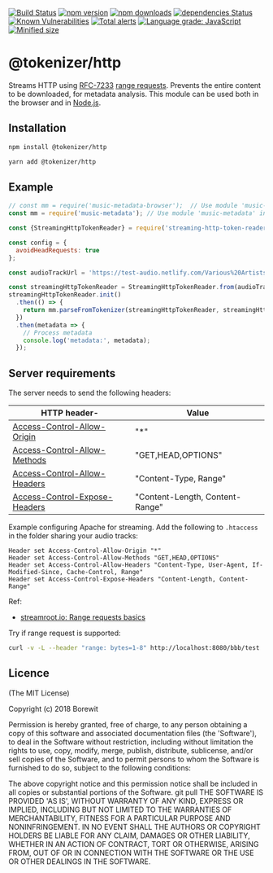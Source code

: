 [![Build Status](https://travis-ci.org/Borewit/streaming-http-token-reader.svg?branch=master)](https://travis-ci.org/Borewit/streaming-http-token-reader)
[![npm version](https://badge.fury.io/js/%40tokenizer%2Fhttp.svg)](https://badge.fury.io/js/%40tokenizer%2FFhttp)
[![npm downloads](http://img.shields.io/npm/dm/@tokenizer/http.svg)](https://npmcharts.com/compare/@tokenizer/http?interval=30)
[![dependencies Status](https://david-dm.org/Borewit/streaming-http-token-reader/status.svg)](https://david-dm.org/Borewit/streaming-http-token-reader)
[![Known Vulnerabilities](https://snyk.io/test/github/Borewit/streaming-http-token-reader/badge.svg?targetFile=package.json)](https://snyk.io/test/github/Borewit/streaming-http-token-reader?targetFile=package.json)
[![Total alerts](https://img.shields.io/lgtm/alerts/g/Borewit/streaming-http-token-reader.svg?logo=lgtm&logoWidth=18)](https://lgtm.com/projects/g/Borewit/streaming-http-token-reader/alerts/)
[![Language grade: JavaScript](https://img.shields.io/lgtm/grade/javascript/g/Borewit/streaming-http-token-reader.svg?logo=lgtm&logoWidth=18)](https://lgtm.com/projects/g/Borewit/streaming-http-token-reader/context:javascript)
[![Minified size](https://badgen.net/bundlephobia/min/@tokenizer/http)](https://bundlephobia.com/result?p=@tokenizer/http)

# @tokenizer/http

Streams HTTP using [RFC-7233](https://tools.ietf.org/html/rfc7233#section-2.3) [range requests](https://developer.mozilla.org/en-US/docs/Web/HTTP/Range_requests).
Prevents the entire content to be downloaded, for metadata analysis.
This module can be used both in the browser and in [Node.js](https://nodejs.org).

## Installation

```sh
npm install @tokenizer/http
```

```sh
yarn add @tokenizer/http
```

## Example

```js
// const mm = require('music-metadata-browser');  // Use module 'music-metadata-browser' client side
const mm = require('music-metadata'); // Use module 'music-metadata' in Node.js

const {StreamingHttpTokenReader} = require('streaming-http-token-reader');

const config = {
  avoidHeadRequests: true
};

const audioTrackUrl = 'https://test-audio.netlify.com/Various%20Artists%20-%202009%20-%20netBloc%20Vol%2024_%20tiuqottigeloot%20%5BMP3-V2%5D/01%20-%20Diablo%20Swing%20Orchestra%20-%20Heroines.mp3';

const streamingHttpTokenReader = StreamingHttpTokenReader.from(audioTrackUrl, config);
streamingHttpTokenReader.init()
  .then(() => {
    return mm.parseFromTokenizer(streamingHttpTokenReader, streamingHttpTokenReader.contentType);
  })
  .then(metadata => {
    // Process metadata
    console.log('metadata:', metadata);
  });
```

## Server requirements

The server needs to send the following headers:

| HTTP header-| Value |
|-------------|-------|
| [Access-Control-Allow-Origin](https://developer.mozilla.org/en-US/docs/Web/HTTP/Headers/Access-Control-Allow-Origin)     | "*"                             |
| [Access-Control-Allow-Methods](https://developer.mozilla.org/en-US/docs/Web/HTTP/Headers/Access-Control-Allow-Methods)   | "GET,HEAD,OPTIONS"              |
| [Access-Control-Allow-Headers](https://developer.mozilla.org/en-US/docs/Web/HTTP/Headers/Access-Control-Allow-Headers)   | "Content-Type, Range"           |
| [Access-Control-Expose-Headers](https://developer.mozilla.org/en-US/docs/Web/HTTP/Headers/Access-Control-Expose-Headers) | "Content-Length, Content-Range" |

Example configuring Apache for streaming. Add the following to `.htaccess` in the folder sharing your audio tracks:
```
Header set Access-Control-Allow-Origin "*"
Header set Access-Control-Allow-Methods "GET,HEAD,OPTIONS"
Header set Access-Control-Allow-Headers "Content-Type, User-Agent, If-Modified-Since, Cache-Control, Range"
Header set Access-Control-Expose-Headers "Content-Length, Content-Range"
```

Ref:
* [streamroot.io: Range requests basics](https://support.streamroot.io/hc/en-us/articles/115003168773-Range-requests-basics)

Try if range request is supported:
```bash
curl -v -L --header "range: bytes=1-8" http://localhost:8080/bbb/test
```

## Licence

(The MIT License)

Copyright (c) 2018 Borewit

Permission is hereby granted, free of charge, to any person obtaining a copy of this software and associated documentation files (the 'Software'), to deal in the Software without restriction, including without limitation the rights to use, copy, modify, merge, publish, distribute, sublicense, and/or sell copies of the Software, and to permit persons to whom the Software is furnished to do so, subject to the following conditions:

The above copyright notice and this permission notice shall be included in all copies or substantial portions of the Software.
git pull
THE SOFTWARE IS PROVIDED 'AS IS', WITHOUT WARRANTY OF ANY KIND, EXPRESS OR IMPLIED, INCLUDING BUT NOT LIMITED TO THE WARRANTIES OF MERCHANTABILITY, FITNESS FOR A PARTICULAR PURPOSE AND NONINFRINGEMENT. IN NO EVENT SHALL THE AUTHORS OR COPYRIGHT HOLDERS BE LIABLE FOR ANY CLAIM, DAMAGES OR OTHER LIABILITY, WHETHER IN AN ACTION OF CONTRACT, TORT OR OTHERWISE, ARISING FROM, OUT OF OR IN CONNECTION WITH THE SOFTWARE OR THE USE OR OTHER DEALINGS IN THE SOFTWARE.
